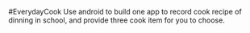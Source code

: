 #EverydayCook
Use android to build one app to record cook recipe of dinning in school, and provide three cook item for you to choose.
